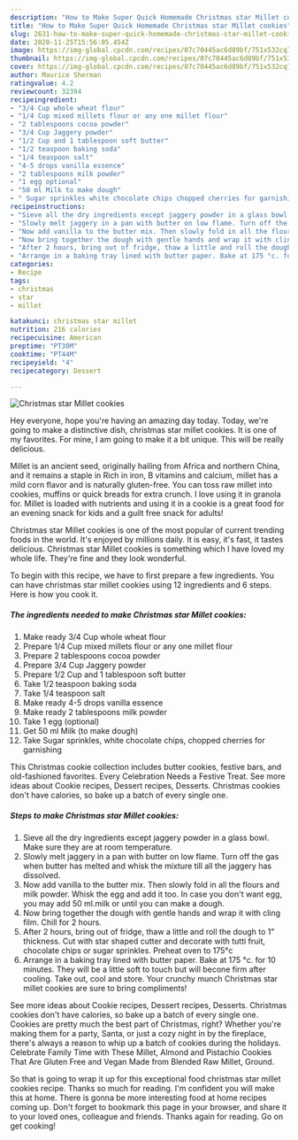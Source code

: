 ```yaml
---
description: "How to Make Super Quick Homemade Christmas star Millet cookies"
title: "How to Make Super Quick Homemade Christmas star Millet cookies"
slug: 2631-how-to-make-super-quick-homemade-christmas-star-millet-cookies
date: 2020-11-25T15:56:05.454Z
image: https://img-global.cpcdn.com/recipes/07c70445ac6d89bf/751x532cq70/christmas-star-millet-cookies-recipe-main-photo.jpg
thumbnail: https://img-global.cpcdn.com/recipes/07c70445ac6d89bf/751x532cq70/christmas-star-millet-cookies-recipe-main-photo.jpg
cover: https://img-global.cpcdn.com/recipes/07c70445ac6d89bf/751x532cq70/christmas-star-millet-cookies-recipe-main-photo.jpg
author: Maurice Sherman
ratingvalue: 4.2
reviewcount: 32394
recipeingredient:
- "3/4 Cup whole wheat flour"
- "1/4 Cup mixed millets flour or any one millet flour"
- "2 tablespoons cocoa powder"
- "3/4 Cup Jaggery powder"
- "1/2 Cup and 1 tablespoon soft butter"
- "1/2 teaspoon baking soda"
- "1/4 teaspoon salt"
- "4-5 drops vanilla essence"
- "2 tablespoons milk powder"
- "1 egg optional"
- "50 ml Milk to make dough"
- " Sugar sprinkles white chocolate chips chopped cherries for garnishing"
recipeinstructions:
- "Sieve all the dry ingredients except jaggery powder in a glass bowl. Make sure they are at room temperature."
- "Slowly melt jaggery in a pan with butter on low flame. Turn off the gas when butter has melted and whisk the mixture till all the jaggery has dissolved."
- "Now add vanilla to the butter mix. Then slowly fold in all the flours and milk powder. Whisk the egg and add it too. In case you don&#39;t want egg, you may add 50 ml.milk or until you can make a dough."
- "Now bring together the dough with gentle hands and wrap it with cling film. Chill for 2 hours."
- "After 2 hours, bring out of fridge, thaw a little and roll the dough to 1&#34; thickness. Cut with star shaped cutter and decorate with tutti fruit, chocolate chips or sugar sprinkles. Preheat oven to 175°c"
- "Arrange in a baking tray lined with butter paper. Bake at 175 °c. for 10 minutes. They will be a little soft to touch but will becone firm after cooling. Take out, cool and store. Your crunchy munch Christmas star millet cookies are sure to bring compliments!"
categories:
- Recipe
tags:
- christmas
- star
- millet

katakunci: christmas star millet 
nutrition: 216 calories
recipecuisine: American
preptime: "PT30M"
cooktime: "PT44M"
recipeyield: "4"
recipecategory: Dessert

---
```



![Christmas star Millet cookies](https://img-global.cpcdn.com/recipes/07c70445ac6d89bf/751x532cq70/christmas-star-millet-cookies-recipe-main-photo.jpg)

Hey everyone, hope you're having an amazing day today. Today, we're going to make a distinctive dish, christmas star millet cookies. It is one of my favorites. For mine, I am going to make it a bit unique. This will be really delicious.

Millet is an ancient seed, originally hailing from Africa and northern China, and it remains a staple in Rich in iron, B vitamins and calcium, millet has a mild corn flavor and is naturally gluten-free. You can toss raw millet into cookies, muffins or quick breads for extra crunch. I love using it in granola for. Millet is loaded with nutrients and using it in a cookie is a great food for an evening snack for kids and a guilt free snack for adults!

Christmas star Millet cookies is one of the most popular of current trending foods in the world. It's enjoyed by millions daily. It is easy, it's fast, it tastes delicious. Christmas star Millet cookies is something which I have loved my whole life. They're fine and they look wonderful.


To begin with this recipe, we have to first prepare a few ingredients. You can have christmas star millet cookies using 12 ingredients and 6 steps. Here is how you cook it.

<!--inarticleads1-->

##### The ingredients needed to make Christmas star Millet cookies:

1. Make ready 3/4 Cup whole wheat flour
1. Prepare 1/4 Cup mixed millets flour or any one millet flour
1. Prepare 2 tablespoons cocoa powder
1. Prepare 3/4 Cup Jaggery powder
1. Prepare 1/2 Cup and 1 tablespoon soft butter
1. Take 1/2 teaspoon baking soda
1. Take 1/4 teaspoon salt
1. Make ready 4-5 drops vanilla essence
1. Make ready 2 tablespoons milk powder
1. Take 1 egg (optional)
1. Get 50 ml Milk (to make dough)
1. Take  Sugar sprinkles, white chocolate chips, chopped cherries for garnishing


This Christmas cookie collection includes butter cookies, festive bars, and old-fashioned favorites. Every Celebration Needs a Festive Treat. See more ideas about Cookie recipes, Dessert recipes, Desserts. Christmas cookies don&#39;t have calories, so bake up a batch of every single one. 

<!--inarticleads2-->

##### Steps to make Christmas star Millet cookies:

1. Sieve all the dry ingredients except jaggery powder in a glass bowl. Make sure they are at room temperature.
1. Slowly melt jaggery in a pan with butter on low flame. Turn off the gas when butter has melted and whisk the mixture till all the jaggery has dissolved.
1. Now add vanilla to the butter mix. Then slowly fold in all the flours and milk powder. Whisk the egg and add it too. In case you don&#39;t want egg, you may add 50 ml.milk or until you can make a dough.
1. Now bring together the dough with gentle hands and wrap it with cling film. Chill for 2 hours.
1. After 2 hours, bring out of fridge, thaw a little and roll the dough to 1&#34; thickness. Cut with star shaped cutter and decorate with tutti fruit, chocolate chips or sugar sprinkles. Preheat oven to 175°c
1. Arrange in a baking tray lined with butter paper. Bake at 175 °c. for 10 minutes. They will be a little soft to touch but will becone firm after cooling. Take out, cool and store. Your crunchy munch Christmas star millet cookies are sure to bring compliments!


See more ideas about Cookie recipes, Dessert recipes, Desserts. Christmas cookies don&#39;t have calories, so bake up a batch of every single one. Cookies are pretty much the best part of Christmas, right? Whether you&#39;re making them for a party, Santa, or just a cozy night in by the fireplace, there&#39;s always a reason to whip up a batch of cookies during the holidays. Celebrate Family Time with These Millet, Almond and Pistachio Cookies That Are Gluten Free and Vegan Made from Blended Raw Millet, Ground. 

So that is going to wrap it up for this exceptional food christmas star millet cookies recipe. Thanks so much for reading. I'm confident you will make this at home. There is gonna be more interesting food at home recipes coming up. Don't forget to bookmark this page in your browser, and share it to your loved ones, colleague and friends. Thanks again for reading. Go on get cooking!
